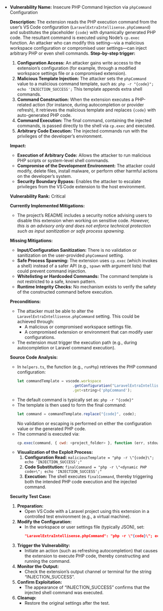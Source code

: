 - **Vulnerability Name:** Insecure PHP Command Injection via `phpCommand` Configuration

  **Description:**
  The extension reads the PHP execution command from the user’s VS Code configuration (`LaravelExtraIntellisense.phpCommand`) and substitutes the placeholder `{code}` with dynamically generated PHP code. The resultant command is executed using Node’s `cp.exec` function. An attacker who can modify this setting—via a malicious workspace configuration or compromised user settings—can inject arbitrary PHP or even shell commands.
  **Step-by-step trigger:**
  1. **Configuration Access:** An attacker gains write access to the extension’s configuration (for example, through a modified workspace settings file or a compromised extension).
  2. **Malicious Template Injection:** The attacker sets the `phpCommand` value to a malicious command template, such as:
     `php -r "{code}"; echo 'INJECTION_SUCCESS';`
     This template appends extra shell commands.
  3. **Command Construction:** When the extension executes a PHP-related action (for instance, during autocompletion or provider refresh), it retrieves the malicious template and replaces `{code}` with auto-generated PHP code.
  4. **Command Execution:** The final command, containing the injected commands, is passed directly to the shell via `cp.exec` and executed.
  5. **Arbitrary Code Execution:** The injected commands run with the privileges of the developer’s environment.

  **Impact:**
  - **Execution of Arbitrary Code:** Allows the attacker to run malicious PHP scripts or system-level shell commands.
  - **Compromise of the Development Environment:** The attacker could modify, delete files, install malware, or perform other harmful actions on the developer’s system.
  - **Security Boundary Bypass:** Enables the attacker to escalate privileges from the VS Code extension to the host environment.

  **Vulnerability Rank:** Critical

  **Currently Implemented Mitigations:**
  - The project’s README includes a security notice advising users to disable this extension when working on sensitive code.
    *However, this is an advisory only and does not enforce technical protection such as input sanitization or safe process spawning.*

  **Missing Mitigations:**
  - **Input/Configuration Sanitization:** There is no validation or sanitization on the user-provided `phpCommand` setting.
  - **Safe Process Spawning:** The extension uses `cp.exec` (which invokes a shell) instead of a safer API (e.g., `spawn` with argument lists) that could prevent command injection.
  - **Whitelisting or Hardcoded Commands:** The command template is not restricted to a safe, known pattern.
  - **Runtime Integrity Checks:** No mechanism exists to verify the safety of the constructed command before execution.

  **Preconditions:**
  - The attacker must be able to alter the `LaravelExtraIntellisense.phpCommand` setting. This could be achieved through:
    - A malicious or compromised workspace settings file.
    - A compromised extension or environment that can modify user configurations.
  - The extension must trigger the execution path (e.g., during autocompletion or Laravel command execution).

  **Source Code Analysis:**
  - In `helpers.ts`, the function (e.g., `runPhp`) retrieves the PHP command configuration:
    ```js
    let commandTemplate = vscode.workspace
                             .getConfiguration("LaravelExtraIntellisense")
                             .get<string>('phpCommand');
    ```
  - The default command is typically set as:
    `php -r "{code}"`
  - The template is then used to form the final command:
    ```js
    let command = commandTemplate.replace("{code}", code);
    ```
    No validation or escaping is performed on either the configuration value or the generated PHP code.
  - The command is executed via:
    ```js
    cp.exec(command, { cwd: <project_folder> }, function (err, stdout, stderr) { … });
    ```
  - **Visualization of the Exploit Process:**
    1. **Configuration Read:**
       `maliciousTemplate = "php -r \"{code}\"; echo 'INJECTION_SUCCESS';"`
    2. **Code Substitution:**
       `finalCommand = "php -r \"<dynamic PHP code>\"; echo 'INJECTION_SUCCESS';"`
    3. **Execution:**
       The shell executes `finalCommand`, thereby triggering both the intended PHP code execution and the injected command.

  **Security Test Case:**
  1. **Preparation:**
     - Open VS Code with a Laravel project using this extension in a controlled test environment (e.g., a virtual machine).
  2. **Modify the Configuration:**
     - In the workspace or user settings file (typically JSON), set:
       ```json
       "LaravelExtraIntellisense.phpCommand": "php -r \"{code}\"; echo 'INJECTION_SUCCESS';"
       ```
  3. **Trigger the Vulnerability:**
     - Initiate an action (such as refreshing autocompletion) that causes the extension to execute PHP code, thereby constructing and running the command.
  4. **Monitor the Output:**
     - Check the extension’s output channel or terminal for the string “INJECTION_SUCCESS”.
  5. **Confirm Exploitation:**
     - The appearance of “INJECTION_SUCCESS” confirms that the injected shell command was executed.
  6. **Cleanup:**
     - Restore the original settings after the test.
